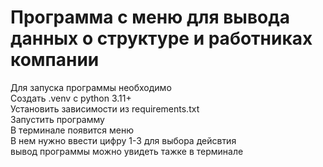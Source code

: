 # Программа с  меню для вывода данных о структуре и работниках компании
Для запуска программы необходимо\
Создать .venv c python 3.11+\
Установить зависимости из requirements.txt\
Запустить программу\
В терминале появится меню\
В нем нужно ввести цифру 1-3 для выбора дейсвтия\
вывод программы можно увидеть тажке в терминале
